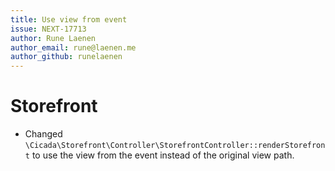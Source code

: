 ```yaml
---
title: Use view from event
issue: NEXT-17713
author: Rune Laenen
author_email: rune@laenen.me
author_github: runelaenen
---
```

# Storefront
* Changed `\Cicada\Storefront\Controller\StorefrontController::renderStorefront` to use the view from the event instead of the original view path.
